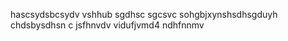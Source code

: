 hascsydsbcsydv vshhub sgdhsc sgcsvc sohgbjxynshsdhsgduyh 
chdsbysdhsn 
c jsfhnvdv
 vidufjvmd4
  ndhfnnmv
  

